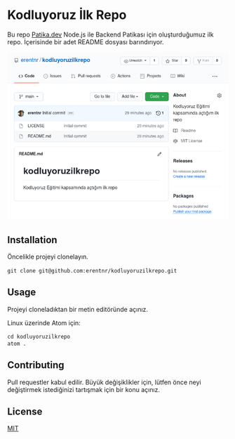 # Kodluyoruz İlk Repo

Bu repo [Patika.dev](https://www.patika.dev/) Node.js ile Backend Patikası için oluşturduğumuz ilk repo. İçerisinde bir adet README dosyası barındırıyor.

![github](figures/github.png)

## Installation

Öncelikle projeyi clonelayın.

`git clone git@github.com:erentnr/kodluyoruzilkrepo.git`

## Usage

Projeyi cloneladıktan bir metin editöründe açınız.

Linux üzerinde Atom için:

```
cd kodluyoruzilkrepo
atom .
```

## Contributing

Pull requestler kabul edilir. Büyük değişiklikler için, lütfen önce neyi değiştirmek istediğinizi tartışmak için bir konu açınız.

## License

[MIT](https://choosealicense.com/licenses/mit/)
